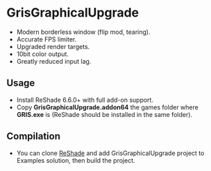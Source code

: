 # GrisGraphicalUpgrade

- Modern borderless window (flip mod, tearing).
- Accurate FPS limiter.
- Upgraded render targets.
- 10bit color output.
- Greatly reduced input lag.

## Usage

- Install ReShade 6.6.0+ with full add-on support.
- Copy **GrisGraphicalUpgrade.addon64** the games folder where **GRIS.exe** is (ReShade should be installed in the same folder).

## Compilation
- You can clone [ReShade](https://github.com/crosire/reshade) and add GrisGraphicalUpgrade project to Examples solution, then build the project.